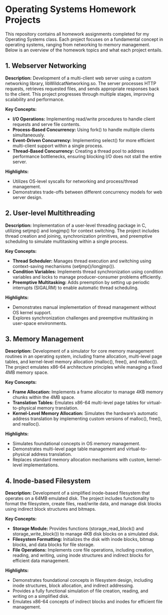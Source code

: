 <h1>Operating Systems Homework Projects</h1>

This repository contains all homework assignments completed for my Operating Systems class. Each project focuses on a fundamental concept in operating systems, ranging from networking to memory management. Below is an overview of the homework topics and what each project entails.

<h2>1. Webserver Networking</h2>

<b>Description:</b> Development of a multi-client web server using a custom networking library, libWildcatNetworking.so. The server processes HTTP requests, retrieves requested files, and sends appropriate responses back to the client. This project progresses through multiple stages, improving scalability and performance.

<b>Key Concepts:</b>
  -  <b>I/O Operations:</b> Implementing read/write procedures to handle client requests and serve file contents.
  -  <b>Process-Based Concurrency:</b> Using fork() to handle multiple clients simultaneously.
  -  <b>Event-Driven Concurrency:</b> Implementing select() for more efficient multi-client support within a single process.
  -  <b>Thread-Based Concurrency:</b> Creating a thread pool to address performance bottlenecks, ensuring blocking I/O does not stall the entire server.

<b>Highlights:</b>
  -  Utilizes OS-level syscalls for networking and process/thread management.
  -  Demonstrates trade-offs between different concurrency models for web server design.

<h2>2. User-level Multithreading</h2>
<b>Description:</b> Implementation of a user-level threading package in C, utilizing setjmp() and longjmp() for context switching. The project includes thread creation and joining, synchronization primitives, and preemptive scheduling to simulate multitasking within a single process.

<b>Key Concepts:</b>
 -  <b>Thread Scheduler:</b> Manages thread execution and switching using context-saving mechanisms (setjmp()/longjmp()).
 -  <b>Condition Variables:</b> Implements thread synchronization using condition variables and locks to manage producer-consumer problems efficiently.
 -  <b>Preemptive Multitasking:</b> Adds preemption by setting up periodic interrupts (SIGALRM) to enable automatic thread scheduling.

<b>Highlights:</b>
  -  Demonstrates manual implementation of thread management without OS kernel support.
  -  Explores synchronization challenges and preemptive multitasking in user-space environments.

<h2>3. Memory Management</h2>

<b>Description:</b> Development of a simulator for core memory management routines in an operating system, including frame allocation, multi-level page tables, and kernel-level memory allocation (malloc(), free(), and realloc()). The project emulates x86-64 architecture principles while managing a fixed 4MB memory space.

<b>Key Concepts:</b>
  -  <b>Frame Allocation:</b> Implements a frame allocator to manage 4KB memory chunks within the 4MB space.
  -  <b>Translation Tables:</b> Emulates x86-64 multi-level page tables for virtual-to-physical memory translation.
  -  <b>Kernel-Level Memory Allocation:</b> Simulates the hardware’s automatic address translation by implementing custom versions of malloc(), free(), and realloc().

<b>Highlights:</b>
  -  Simulates foundational concepts in OS memory management.
  -  Demonstrates multi-level page table management and virtual-to-physical address translation.
  -  Replaces standard memory allocation mechanisms with custom, kernel-level implementations.

<h2>4. Inode-based Filesystem</h2>

<b>Description:</b> Development of a simplified inode-based filesystem that operates on a 64MB emulated disk. The project includes functionality to format the filesystem, create files, read/write data, and manage disk blocks using indirect block structures and bitmaps.

<b>Key Concepts:</b>
  -  <b>Storage Module:</b> Provides functions (storage_read_block() and storage_write_block()) to manage 4KB disk blocks on a simulated disk.
  -  <b>Filesystem Formatting:</b> Initializes the disk with inode blocks, bitmap blocks, and data blocks for file storage.
  -  <b>File Operations:</b> Implements core file operations, including creation, reading, and writing, using inode structures and indirect blocks for efficient data management.

<b>Highlights:</b>
  -  Demonstrates foundational concepts in filesystem design, including inode structures, block allocation, and indirect addressing.
  -  Provides a fully functional simulation of file creation, reading, and writing on a simplified disk.
  -  Emulates x86-64 concepts of indirect blocks and inodes for efficient file management.
